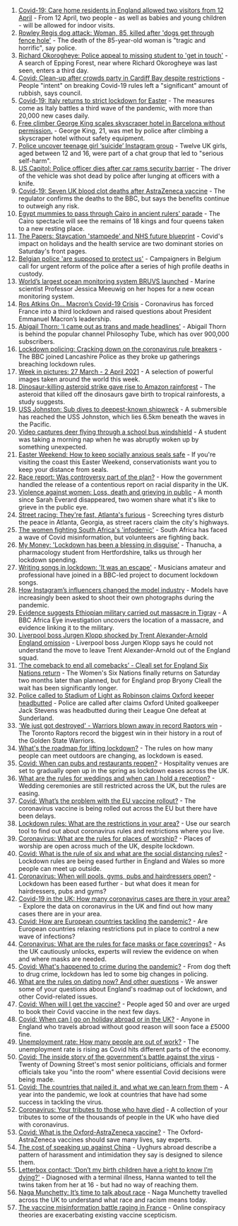 1. [Covid-19: Care home residents in England allowed two visitors from 12 April](https://www.bbc.co.uk/news/uk-56620645) - From 12 April, two people - as well as babies and young children - will be allowed for indoor visits.
2. [Rowley Regis dog attack: Woman, 85, killed after 'dogs get through fence hole'](https://www.bbc.co.uk/news/uk-england-birmingham-56624119) - The death of the 85-year-old woman is "tragic and horrific", say police.
3. [Richard Okorogheye: Police appeal to missing student to 'get in touch'](https://www.bbc.co.uk/news/uk-england-london-56623838) - A search of Epping Forest, near where Richard Okorogheye was last seen, enters a third day.
4. [Covid: Clean-up after crowds party in Cardiff Bay despite restrictions](https://www.bbc.co.uk/news/uk-wales-56623504) - People "intent" on breaking Covid-19 rules left a "significant" amount of rubbish, says council.
5. [Covid-19: Italy returns to strict lockdown for Easter](https://www.bbc.co.uk/news/world-europe-56621342) - The measures come as Italy battles a third wave of the pandemic, with more than 20,000 new cases daily.
6. [Free climber George King scales skyscraper hotel in Barcelona without permission.](https://www.bbc.co.uk/news/world-europe-56624691) - George King, 21, was met by police after climbing a skyscraper hotel without safety equipment.
7. [Police uncover teenage girl ‘suicide’ Instagram group](https://www.bbc.co.uk/news/uk-56617838) - Twelve UK girls, aged between 12 and 16, were part of a chat group that led to "serious self-harm".
8. [US Capitol: Police officer dies after car rams security barrier](https://www.bbc.co.uk/news/world-us-canada-56620113) - The driver of the vehicle was shot dead by police after lunging at officers with a knife.
9. [Covid-19: Seven UK blood clot deaths after AstraZeneca vaccine](https://www.bbc.co.uk/news/health-56620646) - The regulator confirms the deaths to the BBC, but says the benefits continue to outweigh any risk.
10. [Egypt mummies to pass through Cairo in ancient rulers' parade](https://www.bbc.co.uk/news/world-middle-east-56508475) - The Cairo spectacle will see the remains of 18 kings and four queens taken to a new resting place.
11. [The Papers: Staycation 'stampede' and NHS future blueprint](https://www.bbc.co.uk/news/blogs-the-papers-56620822) - Covid's impact on holidays and the health service are two dominant stories on Saturday's front pages.
12. [Belgian police 'are supposed to protect us'](https://www.bbc.co.uk/news/world-europe-56606747) - Campaigners in Belgium call for urgent reform of the police after a series of high profile deaths in custody.
13. [World’s largest ocean monitoring system BRUVS launched](https://www.bbc.co.uk/news/science-environment-56606898) - Marine scientist Professor Jessica Meeuwig on her hopes for a new ocean monitoring system.
14. [Ros Atkins On… Macron’s Covid-19 Crisis](https://www.bbc.co.uk/news/world-europe-56606605) - Coronavirus has forced France into a third lockdown and raised questions about President Emmanuel Macron’s leadership.
15. [Abigail Thorn: 'I came out as trans and made headlines'](https://www.bbc.co.uk/news/uk-56606897) - Abigail Thorn is behind the popular channel Philosophy Tube, which has over 900,000 subscribers.
16. [Lockdown policing: Cracking down on the coronavirus rule breakers](https://www.bbc.co.uk/news/uk-56606752) - The BBC joined Lancashire Police as they broke up gatherings breaching lockdown rules.
17. [Week in pictures: 27 March - 2 April 2021](https://www.bbc.co.uk/news/in-pictures-56602641) - A selection of powerful images taken around the world this week.
18. [Dinosaur-killing asteroid strike gave rise to Amazon rainforest](https://www.bbc.co.uk/news/science-environment-56617409) - The asteroid that killed off the dinosaurs gave birth to tropical rainforests, a study suggests.
19. [USS Johnston: Sub dives to deepest-known shipwreck](https://www.bbc.co.uk/news/science-environment-56608713) - A submersible has reached the USS Johnston, which lies 6.5km beneath the waves in the Pacific.
20. [Video captures deer flying through a school bus windshield](https://www.bbc.co.uk/news/world-us-canada-56618679) - A student was taking a morning nap when he was abruptly woken up by something unexpected.
21. [Easter Weekend: How to keep socially anxious seals safe](https://www.bbc.co.uk/news/uk-56618569) - If you're visiting the coast this Easter Weekend, conservationists want you to keep your distance from seals.
22. [Race report: Was controversy part of the plan?](https://www.bbc.co.uk/news/uk-politics-56578839) - How the government handled the release of a contentious report on racial disparity in the UK.
23. [Violence against women: Loss, death and grieving in public](https://www.bbc.co.uk/news/uk-56575679) - A month since Sarah Everard disappeared, two women share what it's like to grieve in the public eye.
24. [Street racing: They're fast, Atlanta's furious](https://www.bbc.co.uk/news/world-us-canada-56154795) - Screeching tyres disturb the peace in Atlanta, Georgia, as street racers claim the city's highways.
25. [The women fighting South Africa's 'infodemic'](https://www.bbc.co.uk/news/blogs-trending-56603645) - South Africa has faced a wave of Covid misinformation, but volunteers are fighting back.
26. [My Money: 'Lockdown has been a blessing in disguise'](https://www.bbc.co.uk/news/business-56418014) - Thanucha, a pharmacology student from Hertfordshire, talks us through her lockdown spending.
27. [Writing songs in lockdown: 'It was an escape'](https://www.bbc.co.uk/news/uk-56522421) - Musicians amateur and professional have joined in a BBC-led project to document lockdown songs.
28. [How Instagram’s influencers changed the model industry](https://www.bbc.co.uk/news/technology-56592913) - Models have increasingly been asked to shoot their own photographs during the pandemic.
29. [Evidence suggests Ethiopian military carried out massacre in Tigray](https://www.bbc.co.uk/news/world-africa-56603022) - A BBC Africa Eye investigation uncovers the location of a massacre, and evidence linking it to the military.
30. [Liverpool boss Jurgen Klopp shocked by Trent Alexander-Arnold England omission](https://www.bbc.co.uk/sport/football/56619800) - Liverpool boss Jurgen Klopp says he could not understand the move to leave Trent Alexander-Arnold out of the England squad.
31. [‘The comeback to end all comebacks’ - Cleall set for England Six Nations return](https://www.bbc.co.uk/sport/rugby-union/56615650) - The Women's Six Nations finally returns on Saturday two months later than planned, but for England prop Bryony Cleall the wait has been significantly longer.
32. [Police called to Stadium of Light as Robinson claims Oxford keeper headbutted](https://www.bbc.co.uk/sport/football/56620143) - Police are called after claims Oxford United goalkeeper Jack Stevens was headbutted during their League One defeat at Sunderland.
33. ['We just got destroyed' - Warriors blown away in record Raptors win](https://www.bbc.co.uk/sport/basketball/56623166) - The Toronto Raptors record the biggest win in their history in a rout of the Golden State Warriors.
34. [What's the roadmap for lifting lockdown?](https://www.bbc.co.uk/news/explainers-52530518) - The rules on how many people can meet outdoors are changing, as lockdown is eased.
35. [Covid: When can pubs and restaurants reopen?](https://www.bbc.co.uk/news/business-52977388) - Hospitality venues are set to gradually open up in the spring as lockdown eases across the UK.
36. [What are the rules for weddings and when can I hold a reception?](https://www.bbc.co.uk/news/explainers-52811509) - Wedding ceremonies are still restricted across the UK, but the rules are easing.
37. [Covid: What’s the problem with the EU vaccine rollout?](https://www.bbc.co.uk/news/explainers-52380823) - The coronavirus vaccine is being rolled out across the EU but there have been delays.
38. [Lockdown rules: What are the restrictions in your area?](https://www.bbc.co.uk/news/uk-54373904) - Use our search tool to find out about coronavirus rules and restrictions where you live.
39. [Coronavirus: What are the rules for places of worship?](https://www.bbc.co.uk/news/explainers-53219921) - Places of worship are open across much of the UK, despite lockdown.
40. [Covid: What is the rule of six and what are the social distancing rules?](https://www.bbc.co.uk/news/uk-51506729) - Lockdown rules are being eased further in England and Wales so more people can meet up outside.
41. [Coronavirus: When will pools, gyms, pubs and hairdressers open?](https://www.bbc.co.uk/news/explainers-53349989) - Lockdown has been eased further - but what does it mean for hairdressers, pubs and gyms?
42. [Covid-19 in the UK: How many coronavirus cases are there in your area?](https://www.bbc.co.uk/news/uk-51768274) - Explore the data on coronavirus in the UK and find out how many cases there are in your area.
43. [Covid: How are European countries tackling the pandemic?](https://www.bbc.co.uk/news/explainers-53640249) - Are European countries relaxing restrictions put in place to control a new wave of infections?
44. [Coronavirus: What are the rules for face masks or face coverings?](https://www.bbc.co.uk/news/health-51205344) - As the UK cautiously unlocks, experts will review the evidence on when and where masks are needed.
45. [Covid: What's happened to crime during the pandemic?](https://www.bbc.co.uk/news/56463680) - From dog theft to drug crime, lockdown has led to some big changes in policing.
46. [What are the rules on dating now? And other questions](https://www.bbc.co.uk/news/world-asia-china-51176409) - We answer some of your questions about England's roadmap out of lockdown, and other Covid-related issues.
47. [Covid: When will I get the vaccine?](https://www.bbc.co.uk/news/health-55045639) - People aged 50 and over are urged to book their Covid vaccine in the next few days.
48. [Covid: When can I go on holiday abroad or in the UK?](https://www.bbc.co.uk/news/explainers-52646738) - Anyone in England who travels abroad without good reason will soon face a £5000 fine.
49. [Unemployment rate: How many people are out of work?](https://www.bbc.co.uk/news/business-52660591) - The unemployment rate is rising as Covid hits different parts of the economy.
50. [Covid: The inside story of the government's battle against the virus](https://www.bbc.co.uk/news/uk-politics-56361599) - Twenty of Downing Street's most senior politicians, officials and former officials take you "into the room" where essential Covid decisions were being made.
51. [Covid: The countries that nailed it, and what we can learn from them](https://www.bbc.co.uk/news/uk-56455030) - A year into the pandemic, we look at countries that have had some success in tackling the virus.
52. [Coronavirus: Your tributes to those who have died](https://www.bbc.co.uk/news/uk-52676411) - A collection of your tributes to some of the thousands of people in the UK who have died with coronavirus.
53. [Covid: What is the Oxford-AstraZeneca vaccine?](https://www.bbc.co.uk/news/health-55302595) - The Oxford-AstraZeneca vaccines should save many lives, say experts.
54. [The cost of speaking up against China](https://www.bbc.co.uk/news/world-asia-china-56563449) - Uyghurs abroad describe a pattern of harassment and intimidation they say is designed to silence them.
55. [Letterbox contact: ‘Don’t my birth children have a right to know I’m dying?'](https://www.bbc.co.uk/news/stories-56576285) - Diagnosed with a terminal illness, Hanna wanted to tell the twins taken from her at 16 - but had no way of reaching them.
56. [Naga Munchetty: It’s time to talk about race](https://www.bbc.co.uk/news/stories-56253480) - Naga Munchetty travelled across the UK to understand what race and racism means today.
57. [The vaccine misinformation battle raging in France](https://www.bbc.co.uk/news/blogs-trending-56526265) - Online conspiracy theories are exacerbating existing vaccine scepticism.
